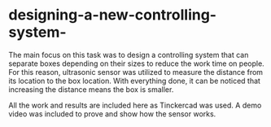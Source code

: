 # designing-a-new-controlling-system-

The main focus on this task was to design a controlling system that can separate boxes depending on their sizes to reduce the work time on people. For this reason, ultrasonic sensor was utilized to measure the distance from its location to the box location. With everything done, it can be noticed that increasing the distance means the box is smaller. 

All the work and results are included here as Tinckercad was used. A demo video was included to prove and show how the sensor works. 
